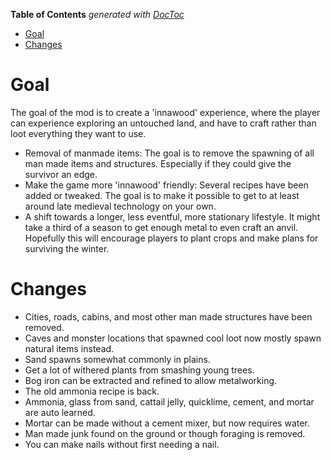 <!-- START doctoc generated TOC please keep comment here to allow auto update -->
<!-- DON'T EDIT THIS SECTION, INSTEAD RE-RUN doctoc TO UPDATE -->
**Table of Contents**  *generated with [DocToc](https://github.com/thlorenz/doctoc)*

- [Goal](#goal)
- [Changes](#changes)

<!-- END doctoc generated TOC please keep comment here to allow auto update -->

# Goal

The goal of the mod is to create a 'innawood' experience, where the player can experience exploring an untouched land, and have to craft rather than loot everything they want to use.
- Removal of manmade items: The goal is to remove the spawning of all man made items and structures. Especially if they could give the survivor an edge.
- Make the game more 'innawood' friendly: Several recipes have been added or tweaked. The goal is to make it possible to get to at least around late medieval technology on your own.
- A shift towards a longer, less eventful, more stationary lifestyle. It might take a third of a season to get enough metal to even craft an anvil. Hopefully this will encourage players to plant crops and make plans for surviving the winter.

# Changes

- Cities, roads, cabins, and most other man made structures have been removed.
- Caves and monster locations that spawned cool loot now mostly spawn natural items instead.
- Sand spawns somewhat commonly in plains.
- Get a lot of withered plants from smashing young trees.
- Bog iron can be extracted and refined to allow metalworking.
- The old ammonia recipe is back.
- Ammonia, glass from sand, cattail jelly, quicklime, cement, and mortar are auto learned.
- Mortar can be made without a cement mixer, but now requires water.
- Man made junk found on the ground or though foraging is removed.
- You can make nails without first needing a nail.

